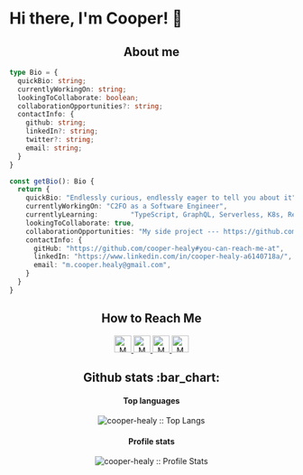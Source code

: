 # Hi there, I'm Cooper! 👋

<h2 align="center">About me</h2>

```ts
type Bio = {
  quickBio: string;
  currentlyWorkingOn: string;
  lookingToCollaborate: boolean;
  collaborationOpportunities?: string;
  contactInfo: {
    github: string;
    linkedIn?: string;
    twitter?: string;
    email: string;
  }
}

const getBio(): Bio {
  return {
    quickBio: "Endlessly curious, endlessly eager to tell you about it",
    currentlyWorkingOn: "C2FO as a Software Engineer",
    currentlyLearning:        "TypeScript, GraphQL, Serverless, K8s, React --- Sharpening my Front End Skills",
    lookingToCollaborate: true,
    collaborationOpportunities: "My side project --- https://github.com/isomorph-research",
    contactInfo: {
      gitHub: "https://github.com/cooper-healy#you-can-reach-me-at",
      linkedIn: "https://www.linkedin.com/in/cooper-healy-a6140718a/",
      email: "m.cooper.healy@gmail.com",
    }
  }
}
```

<h2 align="center">How to Reach Me</h2>

<p align="center">

  <a href="https://www.linkedin.com/in/matthew-healy-a6140718a/">
    <img src="https://www.vectorlogo.zone/logos/linkedin/linkedin-icon.svg" alt="M Cooper Healy's LinkedIn Profile" height="30" width="30">
  </a>

  <a href="https://stackoverflow.com/users/story/13262508">
    <img src="https://www.vectorlogo.zone/logos/stackoverflow/stackoverflow-icon.svg" alt="M Cooper Healy's Stack Overflow Profile" height="30" width="30">
  </a>

  <a href="https://meta.stackexchange.com/users/1088743/matthew-healy">
    <img src="https://www.vectorlogo.zone/logos/stackexchange/stackexchange-icon.svg" alt="M Cooper Healy's Stack Exchange Profile" height="30" width="30">
  </a>

  <a href="https://stackshare.io/cooper-healy">
    <img src="https://cdn.worldvectorlogo.com/logos/stackshare.svg" alt="M Cooper Healy's StackShare Profile" height="30" width="30">
  </a>
</p>


<h2 align="center">Github stats :bar_chart:</h2>

<h4 align="center">Top languages</h4>

<p align="center"><img src="https://github-readme-stats.vercel.app/api/top-langs/?username=cooper-healy&langs_count=10&layout=compact" alt="cooper-healy :: Top Langs" /></p>

<h4 align="center">Profile stats</h4>

<p align="center"><img src="https://github-readme-stats.vercel.app/api?username=cooper-healy" alt="cooper-healy :: Profile Stats" /></p>
